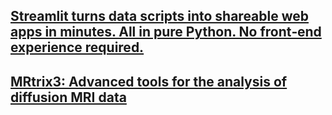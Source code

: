 ## [Streamlit turns data scripts into shareable web apps in minutes. All in pure Python. No front‑end experience required.](https://streamlit.io/)

## [MRtrix3: Advanced tools for the analysis of diffusion MRI data](https://www.mrtrix.org/)
